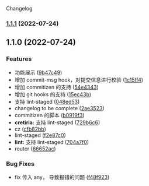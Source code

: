 Changelog

### [1.1.1](https://github.com/sklme/vite-vue3-template/compare/v1.1.0...v1.1.1) (2022-07-24)

## 1.1.0 (2022-07-24)

### Features

- 功能展示 ([9b47c49](https://github.com/sklme/vite-vue3-template/commit/9b47c49dc2f8a6c87eb6dda166a2beb006c7961f))
- 增加 commit-msg hook，对提交信息进行校验 ([1c15ff4](https://github.com/sklme/vite-vue3-template/commit/1c15ff497fc1677ca4ba6882ab36f957c759ac8f))
- 增加 commitizen 的支持 ([54e4343](https://github.com/sklme/vite-vue3-template/commit/54e43437ea61ae4e3dd62356c6b644ebeeb22fe2))
- 增加 git hooks 的支持 ([15ec43b](https://github.com/sklme/vite-vue3-template/commit/15ec43b78024657f78f58b2f196287fd86faf003))
- 支持 lint-staged ([048ed53](https://github.com/sklme/vite-vue3-template/commit/048ed53669ef1920bb13f51b946eea58d529ba68))
- changelog to be complete ([2ae3523](https://github.com/sklme/vite-vue3-template/commit/2ae35238b0b4e421d63a7202925a3b2041a4565f))
- commitizen 的脚本 ([b0919f3](https://github.com/sklme/vite-vue3-template/commit/b0919f30dfc2d63d275f385316471251533b51b7))
- **cretiria:** 支持 lint-staged ([729b6c6](https://github.com/sklme/vite-vue3-template/commit/729b6c6f2242cadebb0aef84239b6bd85efd118d))
- cz ([cfb82bb](https://github.com/sklme/vite-vue3-template/commit/cfb82bb0b113b4b953ce263365dff0e5064d15d1))
- lint-staged ([f2e87c0](https://github.com/sklme/vite-vue3-template/commit/f2e87c0611ddc6bad0bbc9df37466e546c4df633))
- **lint:** 支持 lint-staged ([704a7f0](https://github.com/sklme/vite-vue3-template/commit/704a7f0ced20e410f032cf9db925ea88a4407372))
- router ([66652ac](https://github.com/sklme/vite-vue3-template/commit/66652ac7ff02b2acadeacdc822a72ccdb116d985))

### Bug Fixes

- fix 传入 any， 导致报错的问题 ([f48f923](https://github.com/sklme/vite-vue3-template/commit/f48f9232a0950cf59fe1e6bafae2a720ce38256d))
